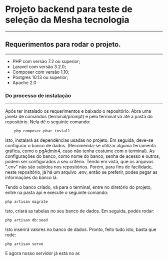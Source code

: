 # Projeto backend para teste de seleção da Mesha tecnologia
--------------------------------

## Requerimentos para rodar o projeto.
------------
* PHP com versão 7.2 ou superior;
* Laravel com versão 3.2.0;
* Composer com versão 1.10;
* Postgres 10.13 ou superior;
* Apache 2.0

### Do processo de instalação
----------
Após ter instalado os requerimentos e baixado o repositório. Abra uma janela de comandos (terminal/prompt) e pelo terminal vá até a pasta do repositório. Nela dê o seguinte comando:
        
        php composer.phar install

Isto, instalará as dependências usadas no projeto.
Em seguida, deve-se configurar o banco de dados. (Recomenda-se utilizar alguma ferramenta gráfica, como o [pgAdmin4](https://www.pgadmin.org/), caso não tenha costume com o terminal). As configurações do banco, como nome do banco, senha de acesso e outros, podem ser configurados a seu critério. Tendo em vista, que os arquivos ".env" não são subidos nos repositórios. Porém, para fins de facilidade, neste repositório, já há um arquivo .env, então se preferir, podes pegar as informações do banco lá.

Tendo o banco criado, vá para o terminal, entre no diretório do projeto, entre na pasta api e execute o seguinte comando:

    php artisan migrate
    
Isto, criará as tabelas no seu banco de dados. Em seguida, podés rodar:

    php artisan db:seed
    
Isto inserirá valores no banco de dados.
Pronto, feito tudo isto, basta que rode:

    php artisan serve
    
E agora nosso servidor já está no ar.